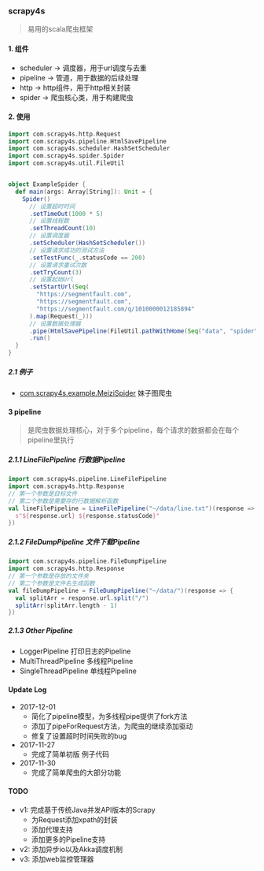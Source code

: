 ### scrapy4s

>  易用的scala爬虫框架



#### 1. 组件

- scheduler -> 调度器，用于url调度与去重
- pipeline -> 管道，用于数据的后续处理
- http -> http组件，用于http相关封装
- spider -> 爬虫核心类，用于构建爬虫



#### 2. 使用

```scala
import com.scrapy4s.http.Request
import com.scrapy4s.pipeline.HtmlSavePipeline
import com.scrapy4s.scheduler.HashSetScheduler
import com.scrapy4s.spider.Spider
import com.scrapy4s.util.FileUtil


object ExampleSpider {
  def main(args: Array[String]): Unit = {
    Spider()
      // 设置超时时间
      .setTimeOut(1000 * 5)
      // 设置线程数
      .setThreadCount(10)
      // 设置调度器
      .setScheduler(HashSetScheduler())
      // 设置请求成功的测试方法
      .setTestFunc(_.statusCode == 200)
      // 设置请求重试次数
      .setTryCount(3)
      // 设置起始Url
      .setStartUrl(Seq(
        "https://segmentfault.com",
        "https://segmentfault.com",
        "https://segmentfault.com/q/1010000012185894"
      ).map(Request(_)))
      // 设置数据处理器
      .pipe(HtmlSavePipeline(FileUtil.pathWithHome(Seq("data", "spider", "example"))))
      .run()
  }
}
```

##### 2.1 例子

 - [com.scrapy4s.example.MeiziSpider](./src/main/scala/com/scrapy4s/example/MeiziSpider.scala) 妹子图爬虫

#### 3 pipeline 

> 是爬虫数据处理核心，对于多个pipeline，每个请求的数据都会在每个pipeline里执行

##### 2.1.1 LineFilePipeline 行数据Pipeline

```scala
import com.scrapy4s.pipeline.LineFilePipeline
import com.scrapy4s.http.Response
// 第一个参数是目标文件
// 第二个参数是需要存的行数据解析函数
val lineFilePipeline = LineFilePipeline("~/data/line.txt")(response => {
  s"${response.url} ${response.statusCode}"
})
```



##### 2.1.2 FileDumpPipeline 文件下载Pipeline

```scala
import com.scrapy4s.pipeline.FileDumpPipeline
import com.scrapy4s.http.Response
// 第一个参数是存放的文件夹
// 第二个参数是文件名生成函数
val fileDumpPipeline = FileDumpPipeline("~/data/")(response => {
  val splitArr = response.url.split("/")
  splitArr(splitArr.length - 1)
})
```



##### 2.1.3 Other Pipeline

- LoggerPipeline 打印日志的Pipeline
- MultiThreadPipeline 多线程Pipeline
- SingleThreadPipeline 单线程Pipeline



#### Update Log

- 2017-12-01
  - 简化了pipeline模型，为多线程pipe提供了fork方法
  - 添加了pipeForRequest方法，为爬虫的继续添加驱动
  - 修复了设置超时时间失败的bug
- 2017-11-27
  - 完成了简单初版 例子代码
- 2017-11-30
  - 完成了简单爬虫的大部分功能


#### TODO

- v1: 完成基于传统Java并发API版本的Scrapy
  - 为Request添加xpath的封装
  - 添加代理支持
  - 添加更多的Pipeline支持
- v2: 添加异步io以及Akka调度机制
- v3: 添加web监控管理器